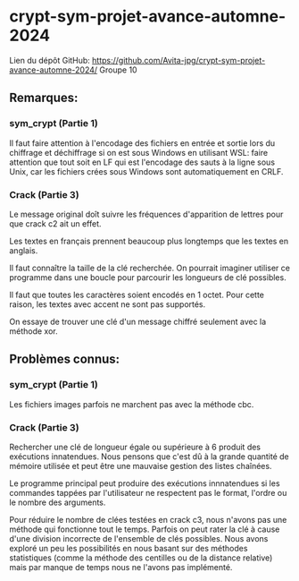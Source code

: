 # crypt-sym-projet-avance-automne-2024
Lien du dépôt GitHub: https://github.com/Avita-jpg/crypt-sym-projet-avance-automne-2024/
Groupe 10

## Remarques:
### sym_crypt (Partie 1)
Il faut faire attention à l'encodage des fichiers en entrée et sortie lors du chiffrage et déchiffrage si on est sous Windows en utilisant WSL: faire attention que tout soit en LF qui est l'encodage des sauts à la ligne sous Unix, car les fichiers crées sous Windows sont automatiquement en CRLF.
### Crack (Partie 3)
Le message original doît suivre les fréquences d'apparition de lettres pour que crack c2 ait un effet.

Les textes en français prennent beaucoup plus longtemps que les textes en anglais.

Il faut connaître la taille de la clé recherchée. On pourrait imaginer utiliser ce programme dans une boucle pour parcourir les longueurs de clé possibles.

Il faut que toutes les caractères soient encodés en 1 octet. Pour cette raison, les textes avec accent ne sont pas supportés.

On essaye de trouver une clé d'un message chiffré seulement avec la méthode xor.

## Problèmes connus:
### sym_crypt (Partie 1)
Les fichiers images parfois ne marchent pas avec la méthode cbc.
### Crack (Partie 3)
Rechercher une clé de longueur égale ou supérieure à 6 produit des exécutions innatendues. Nous pensons que c'est dû à la grande quantité de mémoire utilisée et peut être une mauvaise gestion des listes chaînées.

Le programme principal peut produire des exécutions innnatendues si les commandes tappées par l'utilisateur ne respectent pas le format, l'ordre ou le nombre des arguments.

Pour réduire le nombre de clées testées en crack c3, nous n'avons pas une méthode qui fonctionne tout le temps. Parfois on peut rater la clé à cause d'une division incorrecte de l'ensemble de clés possibles. Nous avons exploré un peu les possibilités en nous basant sur des méthodes statistiques (comme la méthode des centilles ou de la distance relative) mais par manque de temps nous ne l'avons pas implémenté. 


